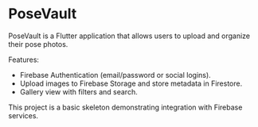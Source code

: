 # PoseVault

PoseVault is a Flutter application that allows users to upload and organize their pose photos.

Features:
- Firebase Authentication (email/password or social logins).
- Upload images to Firebase Storage and store metadata in Firestore.
- Gallery view with filters and search.

This project is a basic skeleton demonstrating integration with Firebase services.
